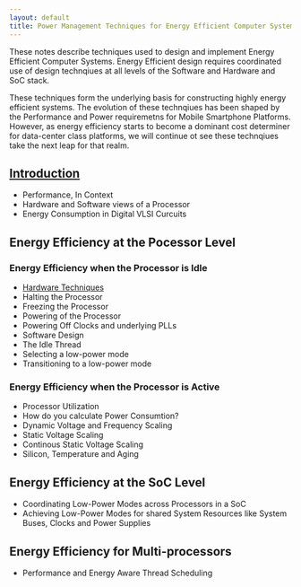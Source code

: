 ```yaml
---
layout: default
title: Power Management Techniques for Energy Efficient Computer Systems
---
```


These notes describe techniques used to design and implement Energy
Efficient Computer Systems. Energy Efficient design requires
coordinated use of design technqiues at all levels of the Software and
Hardware and SoC stack.

These techniques form the underlying basis for constructing highly
energy efficient systems. The evolution of these technqiues has been
shaped by the Performance and Power requiremetns for Mobile Smartphone
Platforms. However, as energy efficiency starts to become a dominant
cost determiner for data-center class platforms, we will continue ot
see these technqiues take the next leap for that realm.

## [Introduction]
- Performance, In Context
- Hardware and Software views of a Processor
- Energy Consumption in Digital VLSI Curcuits

## Energy Efficiency at the Pocessor Level

### Energy Efficiency when the Processor is Idle
- [Hardware Techniques]
 - Halting the Processor
 - Freezing the Processor
 - Powering of the Processor
 - Powering Off Clocks and underlying PLLs
- Software Design
 - The Idle Thread
  - Selecting a low-power mode
  - Transitioning to a low-power mode

### Energy Efficiency when the Processor is Active
- Processor Utilization
- How do you calculate Power Consumtion?
- Dynamic Voltage and Frequency Scaling
- Static Voltage Scaling
 - Continous Static Voltage Scaling
  - Silicon, Temperature and Aging

## Energy Efficiency at the SoC Level
- Coordinating Low-Power Modes across Processors in a SoC
- Achieving Low-Power Modes for shared System Resources like System
  Buses, Clocks and Power Supplies

## Energy Efficiency for Multi-processors
- Performance and Energy Aware Thread Scheduling

[Introduction]: /chapter_introduction
[Hardware Techniques]: /hw_proc_idle
